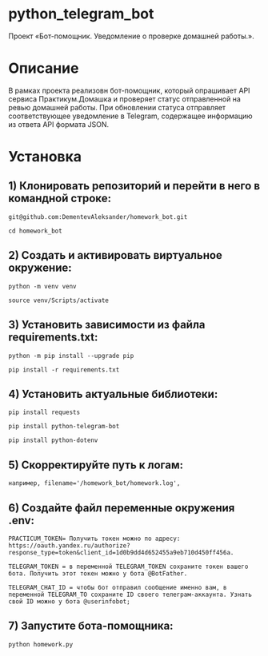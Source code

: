 # python_telegram_bot
Проект «Бот-помощник. Уведомление о проверке домашней работы.».

# Описание
В рамках проекта реализовн бот-помощник, который опрашивает API сервиса Практикум.Домашка и проверяет статус отправленной на ревью домашней работы. При обновлении статуса отправляет соответствующее уведомление в Telegram, содержащее информацию из ответа API формата JSON.


# Установка
## 1) Клонировать репозиторий и перейти в него в командной строке:
```
git@github.com:DementevAleksander/homework_bot.git
```
```
cd homework_bot
```
## 2) Cоздать и активировать виртуальное окружение:
```
python -m venv venv
```

```
source venv/Scripts/activate
```

## 3) Установить зависимости из файла requirements.txt:
```
python -m pip install --upgrade pip
```

```
pip install -r requirements.txt
```

## 4) Установить актуальные библиотеки:
```
pip install requests
```
```
pip install python-telegram-bot
```
```
pip install python-dotenv
```

## 5) Скорректируйте путь к логам:
```
например, filename='/homework_bot/homework.log',
```

## 6) Создайте файл переменные окружения .env:
```
PRACTICUM_TOKEN= Получить токен можно по адресу: https://oauth.yandex.ru/authorize?response_type=token&client_id=1d0b9dd4d652455a9eb710d450ff456a.
```
```
TELEGRAM_TOKEN = в переменной TELEGRAM_TOKEN сохраните токен вашего бота. Получить этот токен можно у бота @BotFather.
```
```
TELEGRAM_CHAT_ID = чтобы бот отправил сообщение именно вам, в переменной TELEGRAM_TO сохраните ID своего телеграм-аккаунта. Узнать свой ID можно у бота @userinfobot;
```

## 7) Запустите бота-помощника:
```
python homework.py
```
